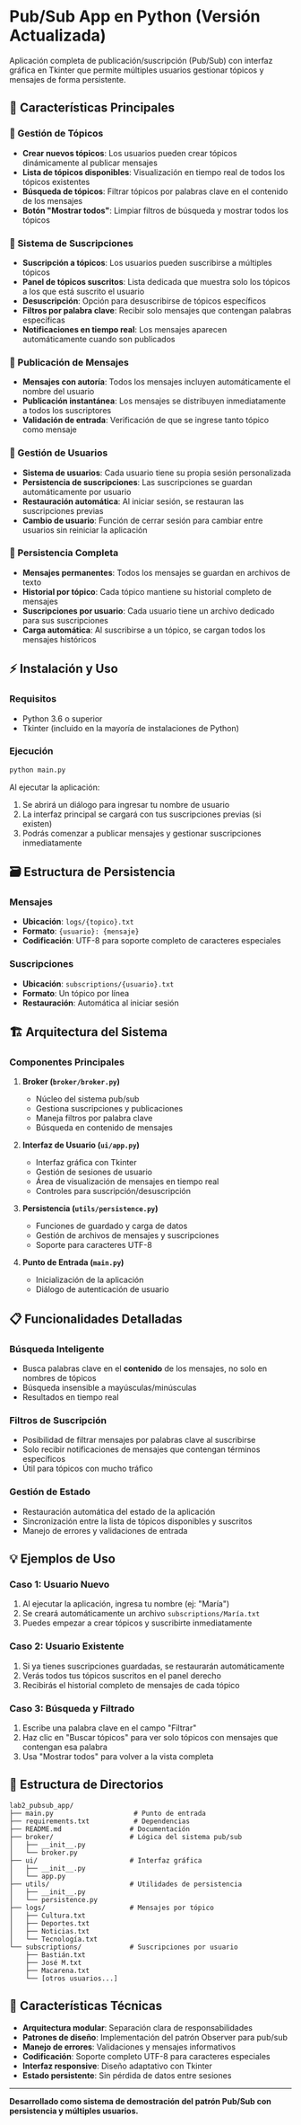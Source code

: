 # Pub/Sub App en Python (Versión Actualizada)

Aplicación completa de publicación/suscripción (Pub/Sub) con interfaz gráfica en Tkinter que permite múltiples usuarios gestionar tópicos y mensajes de forma persistente.

## 🚀 Características Principales

### 📝 Gestión de Tópicos
- **Crear nuevos tópicos**: Los usuarios pueden crear tópicos dinámicamente al publicar mensajes
- **Lista de tópicos disponibles**: Visualización en tiempo real de todos los tópicos existentes
- **Búsqueda de tópicos**: Filtrar tópicos por palabras clave en el contenido de los mensajes
- **Botón "Mostrar todos"**: Limpiar filtros de búsqueda y mostrar todos los tópicos

### 🔔 Sistema de Suscripciones
- **Suscripción a tópicos**: Los usuarios pueden suscribirse a múltiples tópicos
- **Panel de tópicos suscritos**: Lista dedicada que muestra solo los tópicos a los que está suscrito el usuario
- **Desuscripción**: Opción para desuscribirse de tópicos específicos
- **Filtros por palabra clave**: Recibir solo mensajes que contengan palabras específicas
- **Notificaciones en tiempo real**: Los mensajes aparecen automáticamente cuando son publicados

### 💬 Publicación de Mensajes
- **Mensajes con autoría**: Todos los mensajes incluyen automáticamente el nombre del usuario
- **Publicación instantánea**: Los mensajes se distribuyen inmediatamente a todos los suscriptores
- **Validación de entrada**: Verificación de que se ingrese tanto tópico como mensaje

### 👥 Gestión de Usuarios
- **Sistema de usuarios**: Cada usuario tiene su propia sesión personalizada
- **Persistencia de suscripciones**: Las suscripciones se guardan automáticamente por usuario
- **Restauración automática**: Al iniciar sesión, se restauran las suscripciones previas
- **Cambio de usuario**: Función de cerrar sesión para cambiar entre usuarios sin reiniciar la aplicación

### 💾 Persistencia Completa
- **Mensajes permanentes**: Todos los mensajes se guardan en archivos de texto
- **Historial por tópico**: Cada tópico mantiene su historial completo de mensajes
- **Suscripciones por usuario**: Cada usuario tiene un archivo dedicado para sus suscripciones
- **Carga automática**: Al suscribirse a un tópico, se cargan todos los mensajes históricos

## ⚡ Instalación y Uso

### Requisitos
- Python 3.6 o superior
- Tkinter (incluido en la mayoría de instalaciones de Python)

### Ejecución
```bash
python main.py
```

Al ejecutar la aplicación:
1. Se abrirá un diálogo para ingresar tu nombre de usuario
2. La interfaz principal se cargará con tus suscripciones previas (si existen)
3. Podrás comenzar a publicar mensajes y gestionar suscripciones inmediatamente

## 🗃 Estructura de Persistencia

### Mensajes
- **Ubicación**: `logs/{topico}.txt`
- **Formato**: `{usuario}: {mensaje}`
- **Codificación**: UTF-8 para soporte completo de caracteres especiales

### Suscripciones
- **Ubicación**: `subscriptions/{usuario}.txt`
- **Formato**: Un tópico por línea
- **Restauración**: Automática al iniciar sesión

## 🏗 Arquitectura del Sistema

### Componentes Principales

1. **Broker (`broker/broker.py`)**
   - Núcleo del sistema pub/sub
   - Gestiona suscripciones y publicaciones
   - Maneja filtros por palabra clave
   - Búsqueda en contenido de mensajes

2. **Interfaz de Usuario (`ui/app.py`)**
   - Interfaz gráfica con Tkinter
   - Gestión de sesiones de usuario
   - Área de visualización de mensajes en tiempo real
   - Controles para suscripción/desuscripción

3. **Persistencia (`utils/persistence.py`)**
   - Funciones de guardado y carga de datos
   - Gestión de archivos de mensajes y suscripciones
   - Soporte para caracteres UTF-8

4. **Punto de Entrada (`main.py`)**
   - Inicialización de la aplicación
   - Diálogo de autenticación de usuario

## 📋 Funcionalidades Detalladas

### Búsqueda Inteligente
- Busca palabras clave en el **contenido** de los mensajes, no solo en nombres de tópicos
- Búsqueda insensible a mayúsculas/minúsculas
- Resultados en tiempo real

### Filtros de Suscripción
- Posibilidad de filtrar mensajes por palabras clave al suscribirse
- Solo recibir notificaciones de mensajes que contengan términos específicos
- Útil para tópicos con mucho tráfico

### Gestión de Estado
- Restauración automática del estado de la aplicación
- Sincronización entre la lista de tópicos disponibles y suscritos
- Manejo de errores y validaciones de entrada

## 💡 Ejemplos de Uso

### Caso 1: Usuario Nuevo
1. Al ejecutar la aplicación, ingresa tu nombre (ej: "María")
2. Se creará automáticamente un archivo `subscriptions/María.txt`
3. Puedes empezar a crear tópicos y suscribirte inmediatamente

### Caso 2: Usuario Existente
1. Si ya tienes suscripciones guardadas, se restaurarán automáticamente
2. Verás todos tus tópicos suscritos en el panel derecho
3. Recibirás el historial completo de mensajes de cada tópico

### Caso 3: Búsqueda y Filtrado
1. Escribe una palabra clave en el campo "Filtrar"
2. Haz clic en "Buscar tópicos" para ver solo tópicos con mensajes que contengan esa palabra
3. Usa "Mostrar todos" para volver a la vista completa

## 🔧 Estructura de Directorios

```
lab2_pubsub_app/
├── main.py                    # Punto de entrada
├── requirements.txt           # Dependencias
├── README.md                 # Documentación
├── broker/                   # Lógica del sistema pub/sub
│   ├── __init__.py
│   └── broker.py
├── ui/                       # Interfaz gráfica
│   ├── __init__.py
│   └── app.py
├── utils/                    # Utilidades de persistencia
│   ├── __init__.py
│   └── persistence.py
├── logs/                     # Mensajes por tópico
│   ├── Cultura.txt
│   ├── Deportes.txt
│   ├── Noticias.txt
│   └── Tecnología.txt
└── subscriptions/            # Suscripciones por usuario
    ├── Bastián.txt
    ├── José M.txt
    ├── Macarena.txt
    └── [otros usuarios...]
```

## 🚀 Características Técnicas

- **Arquitectura modular**: Separación clara de responsabilidades
- **Patrones de diseño**: Implementación del patrón Observer para pub/sub
- **Manejo de errores**: Validaciones y mensajes informativos
- **Codificación**: Soporte completo UTF-8 para caracteres especiales
- **Interfaz responsive**: Diseño adaptativo con Tkinter
- **Estado persistente**: Sin pérdida de datos entre sesiones

---

**Desarrollado como sistema de demostración del patrón Pub/Sub con persistencia y múltiples usuarios.**
